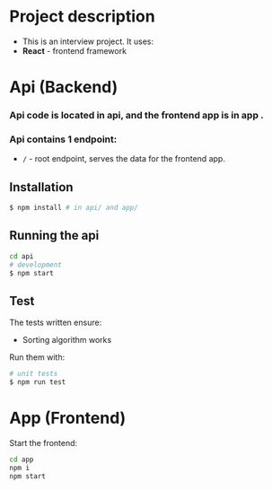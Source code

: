 # Project description

- This is an interview project. It uses:
- **React** - frontend framework

# Api (Backend)

### Api code is located in api, and the frontend app is in app .

### Api contains 1 endpoint:

- `/` - root endpoint, serves the data for the frontend app.

## Installation

```bash
$ npm install # in api/ and app/
```

## Running the api

```bash
cd api
# development
$ npm start
```

## Test

The tests written ensure:

- Sorting algorithm works

Run them with:

```bash
# unit tests
$ npm run test
```

# App (Frontend)

Start the frontend:

```bash
cd app
npm i
npm start
```
